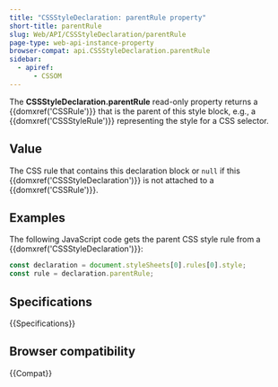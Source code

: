 ```yaml
---
title: "CSSStyleDeclaration: parentRule property"
short-title: parentRule
slug: Web/API/CSSStyleDeclaration/parentRule
page-type: web-api-instance-property
browser-compat: api.CSSStyleDeclaration.parentRule
sidebar:
  - apiref:
      - CSSOM
---
```


The **CSSStyleDeclaration.parentRule** read-only
property returns a {{domxref('CSSRule')}} that is the parent of this style
block, e.g., a {{domxref('CSSStyleRule')}} representing the style for a CSS
selector.

## Value

The CSS rule that contains this declaration block or `null` if this
{{domxref('CSSStyleDeclaration')}} is not attached to a {{domxref('CSSRule')}}.

## Examples

The following JavaScript code gets the parent CSS style rule from a
{{domxref('CSSStyleDeclaration')}}:

```js
const declaration = document.styleSheets[0].rules[0].style;
const rule = declaration.parentRule;
```

## Specifications

{{Specifications}}

## Browser compatibility

{{Compat}}
